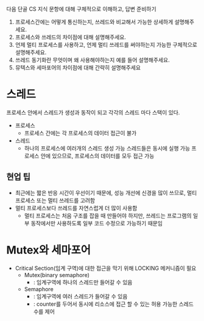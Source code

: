 다음 단골 CS 지식 문항에 대해 구체적으로 이해하고, 답변 준비하기 

1. 프로세스간에는 어떻게 통신하는지, 쓰레드와 비교해서 가능한 상세하게 설명해주세요. 
2. 프로세스와 쓰레드의 차이점에 대해 설명해주세요. 
3. 언제 멀티 프로세스를 사용하고, 언제 멀티 쓰레드를 써야하는지 가능한 구체적으로 설명해주세요. 
4. 쓰레드 동기화란 무엇이며 왜 사용해야하는지 예를 들어 설명해주세요. 
5. 뮤텍스와 세마포어의 차이점에 대해 간략히 설명해주세요 



# 스레드

프로세스 안에서 스레드가 생성과 동작이 되고 각각의 스레드 마다 스택이 있다.

- 프로세스 
  - 프로세스 간에는 각 프로세스의 데이터 접근이 불가 
- 스레드 
  - 하나의 프로세스에 여러개의 스레드 생성 가능 스레드들은 동시에 실행 가능 프로세스 안에 있으므로, 프로세스의 데이터를 모두 접근 가능



## 현업 팁 

- 최근에는 짧은 반응 시간이 우선이기 때문에, 성능 개선에 신경을 많이 쓰므로, 멀티 프로세스 또는 멀티 쓰레드를 고려함 
- 멀티 프로세스보다 쓰레드를 자연스럽게 더 많이 사용함 
  - 멀티 프로세스는 처음 구조를 잡을 때 만들어야 하지만, 쓰레드는 프로그램의 일부 동작에서만 사용하도록 일부 코드 수정으로 가능하기 때문임

# Mutex와 세마포어 

- Critical Section(임계 구역)에 대한 접근을 막기 위해 LOCKING 메커니즘이 필요 
  - Mutex(binary semaphore) 
    - : 임계구역에 하나의 스레드만 들어갈 수 있음 
  - Semaphore 
    - : 임계구역에 여러 스레드가 들어갈 수 있음 
    - : counter를 두어서 동시에 리소스에 접근 할 수 있는 허용 가능한 스레드 수를 제어